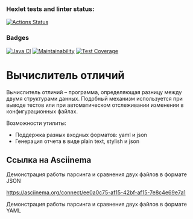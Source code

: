 ### Hexlet tests and linter status:
[![Actions Status](https://github.com/AlexSorb/java-project-71/actions/workflows/hexlet-check.yml/badge.svg)](https://github.com/AlexSorb/java-project-71/actions)

### Badges
[![Java CI](https://github.com/AlexSorb/java-project-71/actions/workflows/JavaCI.yml/badge.svg)](https://github.com/AlexSorb/java-project-71/actions/workflows/JavaCI.yml)
[![Maintainability](https://api.codeclimate.com/v1/badges/6c1025ca0b691c303559/maintainability)](https://codeclimate.com/github/AlexSorb/java-project-71/maintainability)
[![Test Coverage](https://api.codeclimate.com/v1/badges/6c1025ca0b691c303559/test_coverage)](https://codeclimate.com/github/AlexSorb/java-project-71/test_coverage)

# Вычислитель отличий

Вычислитель отличий – программа, определяющая разницу между двумя структурами данных.
Подобный механизм используется при выводе тестов или при автоматическом отслеживании изменении в конфигурационных файлах.

Возможности утилиты:
- Поддержка разных входных форматов: yaml и json
- Генерация отчета в виде plain text, stylish и json

## Ссылка на Asciinema
Демонстрация работы парсинга и сравнения двух файлов в формате JSON

<https://asciinema.org/connect/ee0a0c75-af15-42bf-af15-7e8c4e69e7a1>


Демонстрация работы парсинга и сравнения двух файлов в формате YAML
